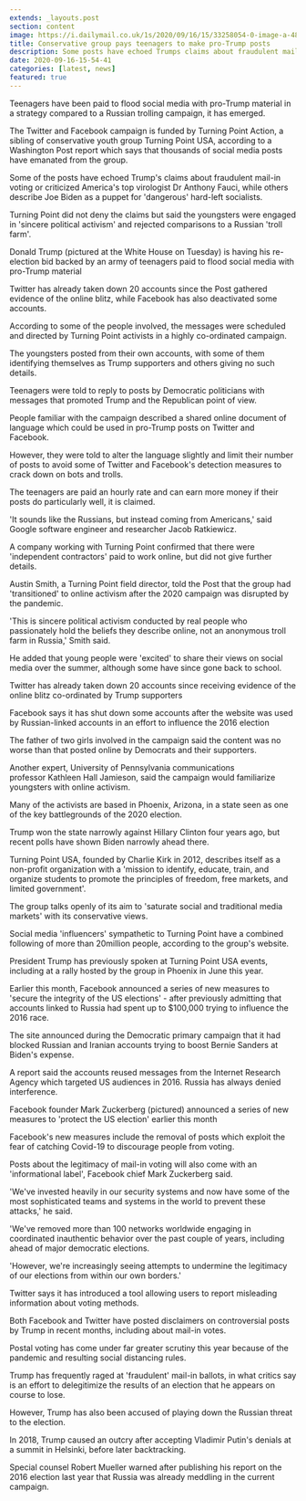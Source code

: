 ```yaml
---
extends: _layouts.post
section: content
image: https://i.dailymail.co.uk/1s/2020/09/16/15/33258054-0-image-a-48_1600267284645.jpg 
title: Conservative group pays teenagers to make pro-Trump posts 
description: Some posts have echoed Trumps claims about fraudulent mail-in voting or criticized Americas top virologist Dr Anthony Fauci, while others describe Joe Biden as a puppet for the hard left. 
date: 2020-09-16-15-54-41 
categories: [latest, news] 
featured: true 
--- 
```

Teenagers have been paid to flood social media with pro-Trump material in a strategy compared to a Russian trolling campaign, it has emerged. 

The Twitter and Facebook campaign is funded by Turning Point Action, a sibling of conservative youth group Turning Point USA, according to a Washington Post report which says that thousands of social media posts have emanated from the group. 

Some of the posts have echoed Trump's claims about fraudulent mail-in voting or criticized America's top virologist Dr Anthony Fauci, while others describe Joe Biden as a puppet for 'dangerous' hard-left socialists.   

Turning Point did not deny the claims but said the youngsters were engaged in 'sincere political activism' and rejected comparisons to a Russian 'troll farm'. 

Donald Trump (pictured at the White House on Tuesday) is having his re-election bid backed by an army of teenagers paid to flood social media with pro-Trump material 

Twitter has already taken down 20 accounts since the Post gathered evidence of the online blitz, while Facebook has also deactivated some accounts.  

According to some of the people involved, the messages were scheduled and directed by Turning Point activists in a highly co-ordinated campaign. 

The youngsters posted from their own accounts, with some of them identifying themselves as Trump supporters and others giving no such details.  

Teenagers were told to reply to posts by Democratic politicians with messages that promoted Trump and the Republican point of view. 

People familiar with the campaign described a shared online document of language which could be used in pro-Trump posts on Twitter and Facebook. 

However, they were told to alter the language slightly and limit their number of posts to avoid some of Twitter and Facebook's detection measures to crack down on bots and trolls.  

The teenagers are paid an hourly rate and can earn more money if their posts do particularly well, it is claimed.  

'It sounds like the Russians, but instead coming from Americans,' said Google software engineer and researcher Jacob Ratkiewicz.  

A company working with Turning Point confirmed that there were 'independent contractors' paid to work online, but did not give further details. 

Austin Smith, a Turning Point field director, told the Post that the group had 'transitioned' to online activism after the 2020 campaign was disrupted by the pandemic.  

'This is sincere political activism conducted by real people who passionately hold the beliefs they describe online, not an anonymous troll farm in Russia,' Smith said. 

He added that young people were 'excited' to share their views on social media over the summer, although some have since gone back to school.  

Twitter has already taken down 20 accounts since receiving evidence of the online blitz co-ordinated by Trump supporters 

Facebook says it has shut down some accounts after the website was used by Russian-linked accounts in an effort to influence the 2016 election 

The father of two girls involved in the campaign said the content was no worse than that posted online by Democrats and their supporters. 

Another expert, University of Pennsylvania communications professor Kathleen Hall Jamieson, said the campaign would familiarize youngsters with online activism.  

Many of the activists are based in Phoenix, Arizona, in a state seen as one of the key battlegrounds of the 2020 election. 

Trump won the state narrowly against Hillary Clinton four years ago, but recent polls have shown Biden narrowly ahead there. 

Turning Point USA, founded by Charlie Kirk in 2012, describes itself as a non-profit organization with a 'mission to identify, educate, train, and organize students to promote the principles of freedom, free markets, and limited government'. 

The group talks openly of its aim to 'saturate social and traditional media markets' with its conservative views. 

Social media 'influencers' sympathetic to Turning Point have a combined following of more than 20million people, according to the group's website. 

President Trump has previously spoken at Turning Point USA events, including at a rally hosted by the group in Phoenix in June this year.  

Earlier this month, Facebook announced a series of new measures to 'secure the integrity of the US elections' - after previously admitting that accounts linked to Russia had spent up to $100,000 trying to influence the 2016 race. 

The site announced during the Democratic primary campaign that it had blocked Russian and Iranian accounts trying to boost Bernie Sanders at Biden's expense. 

A report said the accounts reused messages from the Internet Research Agency which targeted US audiences in 2016. Russia has always denied interference. 

Facebook founder Mark Zuckerberg (pictured) announced a series of new measures to 'protect the US election' earlier this month 

Facebook's new measures include the removal of posts which exploit the fear of catching Covid-19 to discourage people from voting. 

Posts about the legitimacy of mail-in voting will also come with an 'informational label', Facebook chief Mark Zuckerberg said. 

'We've invested heavily in our security systems and now have some of the most sophisticated teams and systems in the world to prevent these attacks,' he said. 

'We've removed more than 100 networks worldwide engaging in coordinated inauthentic behavior over the past couple of years, including ahead of major democratic elections. 

'However, we're increasingly seeing attempts to undermine the legitimacy of our elections from within our own borders.'

Twitter says it has introduced a tool allowing users to report misleading information about voting methods. 

Both Facebook and Twitter have posted disclaimers on controversial posts by Trump in recent months, including about mail-in votes. 

Postal voting has come under far greater scrutiny this year because of the pandemic and resulting social distancing rules. 

Trump has frequently raged at 'fraudulent' mail-in ballots, in what critics say is an effort to delegitimize the results of an election that he appears on course to lose.  

However, Trump has also been accused of playing down the Russian threat to the election. 

In 2018, Trump caused an outcry after accepting Vladimir Putin's denials at a summit in Helsinki, before later backtracking. 

Special counsel Robert Mueller warned after publishing his report on the 2016 election last year that Russia was already meddling in the current campaign. 


